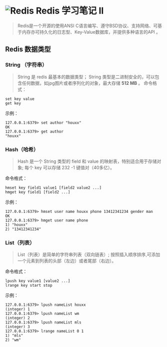 # ![Redis][1] Redis 学习笔记 II
> Redis是一个开源的使用ANSI C语言编写、遵守BSD协议、支持网络、可基于内存亦可持久化的日志型、Key-Value数据库，并提供多种语言的API 。

## Redis 数据类型
### String （字符串）
> String 是 redis 最基本的数据类型；
> String 类型是二进制安全的，可以包含任何数据，如jpg图片或者序列化的对象，最大存储 **512 MB** 。 
命令格式：
```
set key value
get key
```

示例：
```
127.0.0.1:6379> set author "houxx"
OK
127.0.0.1:6379> get author
"houxx"
```

### Hash（哈希）
> Hash 是一个 String 类型的 field 和 value 的映射表，特别适合用于存储对象;
> 每个 key 可以存储 232 -1 键值对（40多亿）。

命令格式：
```
hmset key field1 value1 [field2 value2 ...]
hmget key field1 [field2 ...]
```
示例：
```
127.0.0.1:6379> hmset user name houxx phone 13412341234 gender man
OK
127.0.0.1:6379> hmget user name phone
1) "houxx"
2) "13412341234"
```

### List（列表）
> List（列表）是简单的字符串列表（双向链表）;
> 按照插入顺序排序,可添加一个元素到列表的头部（左边）或者尾部（右边）。

命令格式：
```
lpush key value1 [value2 ...]
lrange key start stop
```
示例：
```
127.0.0.1:6379> lpush nameList houxx
(integer) 1
127.0.0.1:6379> lpush nameList wm
(integer) 2
127.0.0.1:6379> lpush nameList mls
(integer) 3
127.0.0.1:6379> lrange nameList 0 1
1) "mls"
2) "wm"
```




[1]: https://raw.githubusercontent.com/tianqing2117/DailyProgress/master/image/redis/redis2.png